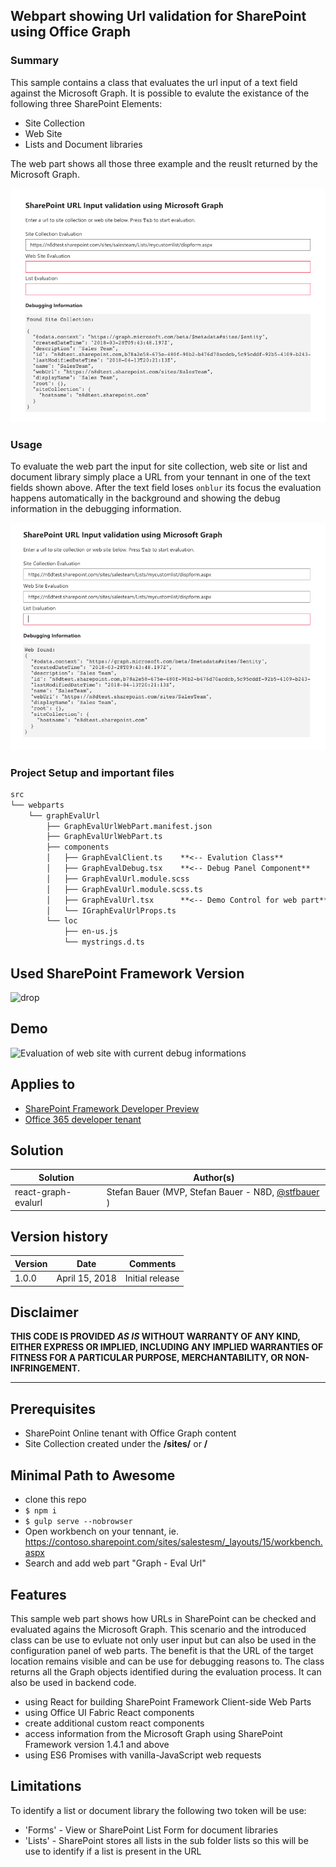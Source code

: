 ## Webpart showing Url validation for SharePoint using Office Graph

### Summary 
This sample contains a class that evaluates the url input of a text field against the Microsoft Graph. It is possible to evalute the existance of the following three SharePoint Elements:

* Site Collection
* Web Site
* Lists and Document libraries

The web part shows all those three example and the reuslt returned by the Microsoft Graph.

![Evaluation Client searching for suitable site collection][figure1]

### Usage

To evaluate the web part the input for site collection, web site or list and document library simply place a URL from your tennant in one of the text fields shown above. After the text field loses `onblur` its focus the evaluation happens automatically in the background and showing the debug information in the debugging information.

![Evaluation of web site with current debug informations][figure2]

### Project Setup and important files

```txt
src
└── webparts
    └── graphEvalUrl
        ├── GraphEvalUrlWebPart.manifest.json
        ├── GraphEvalUrlWebPart.ts
        ├── components
        │   ├── GraphEvalClient.ts    **<-- Evalution Class**
        │   ├── GraphEvalDebug.tsx    **<-- Debug Panel Component**
        │   ├── GraphEvalUrl.module.scss
        │   ├── GraphEvalUrl.module.scss.ts
        │   ├── GraphEvalUrl.tsx      **<-- Demo Control for web part**
        │   └── IGraphEvalUrlProps.ts
        └── loc
            ├── en-us.js
            └── mystrings.d.ts
```

## Used SharePoint Framework Version 
![drop](https://img.shields.io/badge/drop-1.4.1-green.svg)

## Demo
![Evaluation of web site with current debug informations][figure3]

## Applies to

* [SharePoint Framework Developer Preview](http://dev.office.com/sharepoint/docs/spfx/sharepoint-framework-overview)
* [Office 365 developer tenant](http://dev.office.com/sharepoint/docs/spfx/set-up-your-developer-tenant)


## Solution

Solution|Author(s)
--------|---------
react-graph-evalurl|Stefan Bauer (MVP, Stefan Bauer - N8D, [@stfbauer](https://twitter.com/stfbauer) )

## Version history

Version|Date|Comments
-------|----|--------
1.0.0|April 15, 2018|Initial release

## Disclaimer
**THIS CODE IS PROVIDED *AS IS* WITHOUT WARRANTY OF ANY KIND, EITHER EXPRESS OR IMPLIED, INCLUDING ANY IMPLIED WARRANTIES OF FITNESS FOR A PARTICULAR PURPOSE, MERCHANTABILITY, OR NON-INFRINGEMENT.**

---

## Prerequisites

- SharePoint Online tenant with Office Graph content
- Site Collection created under the **/sites/** or **/**

## Minimal Path to Awesome

- clone this repo
- `$ npm i`
- `$ gulp serve --nobrowser`
- Open workbench on your tennant, ie. https://contoso.sharepoint.com/sites/salestesm/_layouts/15/workbench.aspx
- Search and add web part "Graph - Eval Url"

## Features

This sample web part shows how URLs in SharePoint can be checked and evaluated agains the Microsoft Graph. This scenario and the introduced class can be use to evluate not only user input but can also be used in the configuration panel of web parts. The benefit is that the URL of the target location remains visible and can be use for debugging reasons to.
The class returns all the Graph objects identified during the evaluation process. It can also be used in backend code.

- using React for building SharePoint Framework Client-side Web Parts
- using Office UI Fabric React components
- create additional custom react components
- access information from the Microsoft Graph using SharePoint Framework version 1.4.1 and above
- using ES6 Promises with vanilla-JavaScript web requests

## Limitations
To identify a list or document library the following two token will be use:

* 'Forms' - View or SharePoint List Form for document libraries
* 'Lists' - SharePoint stores all lists in the sub folder lists so this will be use to identify if a list is present in the URL



[figure1]: ./assets/evaluation-client-searching-for-site-collection.png
[figure2]: ./assets/eval-web-after-site-collection.png
[figure3]: ./assets/url-graph-eval.gif